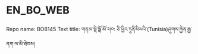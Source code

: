 # EN_BO_WEB
Repo name: BO8145
Text title: གནམ་སྡེ་སྒོ་མོ་༢།༠: ཅི་ཕྱིར་ཏུནིསིཡའི་(Tunisia)ཤུགས་རྐྱེན་རྒྱ་ནག་ལ་མི་ཐེབས།